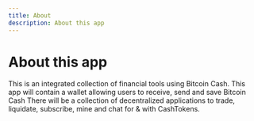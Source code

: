 ```yaml
---
title: About
description: About this app
---
```


# About this app
This is an integrated collection of financial tools using Bitcoin Cash.
This app will contain a wallet allowing users to receive, send and save Bitcoin Cash
There will be a collection of decentralized applications to trade, liquidate, subscribe, mine and chat for & with CashTokens.
